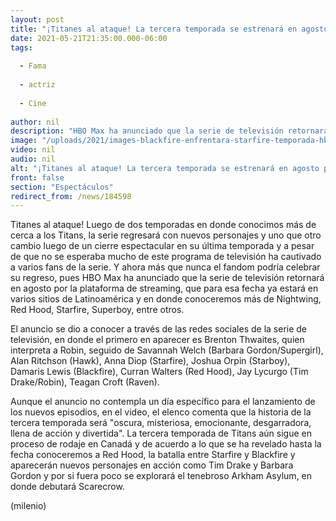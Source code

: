 ```yaml
---
layout: post
title: "¡Titanes al ataque! La tercera temporada se estrenará en agosto por HBO Max"
date: 2021-05-21T21:35:00.000-06:00
tags:
  
  - Fama
  
  - actriz
  
  - Cine
  
author: nil
description: "HBO Max ha anunciado que la serie de televisión retornará en agosto por la plataforma de streaming. "
image: "/uploads/2021/images-blackfire-enfrentara-starfire-temporada-hbo_55_33_628_390.jpeg"
video: nil
audio: nil
alt: "¡Titanes al ataque! La tercera temporada se estrenará en agosto por HBO Max"
front: false
section: "Espectáculos"
redirect_from: /news/184598
---
```


Titanes al ataque! Luego de dos temporadas en donde conocimos más de cerca a los Titans, la serie regresará con nuevos personajes y uno que otro cambio luego de un cierre espectacular en su última temporada y a pesar de que no se esperaba mucho de este programa de televisión ha cautivado a varios fans de la serie. Y ahora más que nunca el fandom podría celebrar su regreso, pues HBO Max ha anunciado que la serie de televisión retornará en agosto por la plataforma de streaming, que para esa fecha ya estará en varios sitios de Latinoamérica y en donde conoceremos más de Nightwing, Red Hood, Starfire, Superboy, entre otros. 

El anuncio se dio a conocer a través de las redes sociales de la serie de televisión, en donde el primero en aparecer es Brenton Thwaites, quien interpreta a Robin, seguido de Savannah Welch (Barbara Gordon/Supergirl), Alan Ritchson (Hawk), Anna Diop (Starfire), Joshua Orpin (Starboy), Damaris Lewis (Blackfire), Curran Walters (Red Hood), Jay Lycurgo (Tim Drake/Robin),  Teagan Croft (Raven).

Aunque el anuncio no contempla un día específico para el lanzamiento de los nuevos episodios, en el video, el elenco comenta que la historia de la tercera temporada será "oscura, misteriosa, emocionante, desgarradora, llena de acción y divertida".  La tercera temporada de Titans aún sigue en proceso de rodaje en Canadá y de acuerdo a lo que se ha revelado hasta la fecha conoceremos a Red Hood, la batalla entre Starfire y Blackfire y aparecerán nuevos personajes en acción como Tim Drake y Barbara Gordon y por si fuera poco se explorará el tenebroso Arkham Asylum, en donde debutará Scarecrow. 

(milenio)